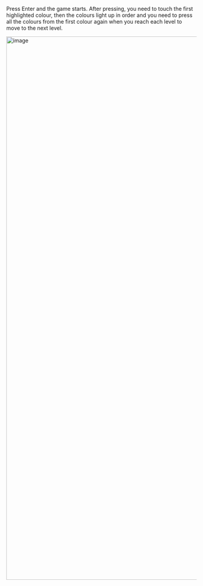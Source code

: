 Press Enter and the game starts. After pressing, you need to touch the first highlighted colour, then the colours light up in order and you need to press all the colours from the first colour again when you reach each level to move to the next level.

<img width="1436" alt="image" src="https://github.com/nursematurhan/simonGameChallenge/assets/94144190/d00ab3f7-e604-4577-9e15-6bd570eb6a88">
